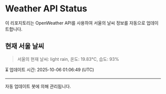 
# Weather API Status

이 리포지토리는 OpenWeather API를 사용하여 서울의 날씨 정보를 자동으로 업데이트합니다.

## 현재 서울 날씨
> 서울의 현재 날씨: light rain, 온도: 19.83°C, 습도: 93%

⏳ 업데이트 시간: 2025-10-06 01:06:49 (UTC)

---
자동 업데이트 봇에 의해 관리됩니다.
